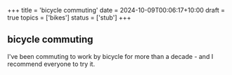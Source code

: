 +++
title = 'bicycle commuting'
date = 2024-10-09T00:06:17+10:00
draft = true
topics = ['bikes']
status = ['stub']
+++

## bicycle commuting

I've been commuting to work by bicycle for more than a decade - and I recommend everyone to try it.



<!--more-->



